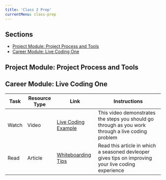 ```yaml
---
title: 'Class 2 Prep'
currentMenu: class-prep
---
```

## Sections
- [Project Module: Project Process and Tools](#project-module-project-process)
- [Career Module: Live Coding One](#career-module-live-coding-one)

## Project Module: Project Process and Tools

## Career Module: Live Coding One
Task | Resource Type | Link | Instructions
|----|---------------|------|-------------|
Watch | Video | [Live Coding Example](../../videos/live-coding) | This video demonstrates the steps you should go through as you work through a live coding problem
Read | Article | [Whiteboarding Tips](https://writing.pupius.co.uk/whiteboarding-4df873dbba2e) | Read this article in which a seasoned devleoper gives tips on improving your live coding experience
